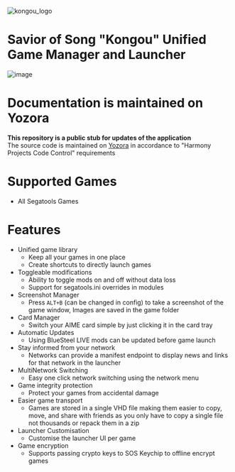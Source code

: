 ![kongou_logo](https://github.com/user-attachments/assets/1afa717d-28cd-47ee-88d8-11d51f0bb780)
# Savior of Song "Kongou" Unified Game Manager and Launcher

![image](https://github.com/user-attachments/assets/2e6c8ab3-ba06-46c8-ba36-ad5e7f6ae717)

# Documentation is maintained on Yozora
**This repository is a public stub for updates of the application**<br/>
The source code is maintained on [Yozora](https://yozora.bluesteel.737.jp.net/HarmonyPublic/SOS-Kongou) in accordance to "Harmony Projects Code Control" requirements

# Supported Games
* All Segatools Games

# Features
* Unified game library
  * Keep all your games in one place
  * Create shortcuts to directly launch games
* Toggleable modifications
  * Ability to toggle mods on and off without data loss
  * Support for segatools.ini overrides in modules
* Screenshot Manager
  * Press `ALT+B` (can be changed in config) to take a screenshot of the game window, Images are saved in the game folder
* Card Manager
  * Switch your AIME card simple by just clicking it in the card tray
* Automatic Updates
  * Using BlueSteel LIVE mods can be updated before game launch
* Stay informed from your network
  * Networks can provide a manifest endpoint to display news and links for that network in the launcher
* MultiNetwork Switching
  * Easy one click network switching using the network menu
* Game integrity protection
  * Protect your games from accidental damage
* Easier game transport
  * Games are stored in a single VHD file making them easier to copy, move, and share with friends as you only have to copy a single file not thousands or repack them in a zip
* Launcher Customisation
  * Customise the launcher UI per game
* Game encryption
  * Supports passing crypto keys to SOS Keychip to offline encrypt games
